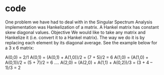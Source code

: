 # code
One problem we have had to deal with in the Singular Spectrum Analysis implementation was Hankelization of a matrix. A Hankel matrix has constant skew diagonal values. 
Objective
We would like to take any matrix and Hankelize it (i.e. convert it to a Hankel matrix). The way we do it is by replacing each element by its diagonal average.
See the example below for a 3 x 6 matrix:

A(0,0) = 2/1
A(0,1) = (A(0,1) + A(1,0))/2 = (7 + 5)/2 = 6
A(1,0) = (A(1,0) + A(0,1))/2 = (5 + 7)/2 = 6
….
A(2,0) = (A(2,0) + A(1,1) + A(0,2))/3 = (3 + 4 – 1)/3 = 2

